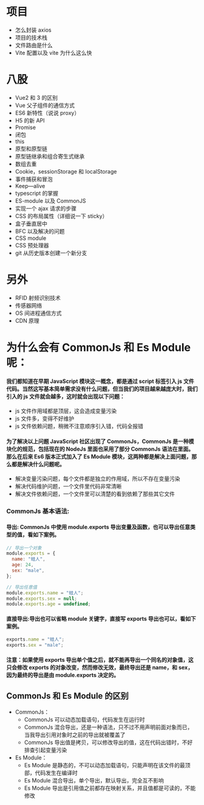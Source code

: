 <!--
 * @Description:
 * @Author: 曹俊
 * @Date: 2022-11-07 16:45:13
 * @LastEditors: 曹俊
 * @LastEditTime: 2022-11-08 21:15:00
-->

# 项目

- 怎么封装 axios
- 项目的技术栈
- 文件路由是什么
- Vite 配置以及 vite 为什么这么快

# 八股

- Vue2 和 3 的区别
- Vue 父子组件的通信方式
- ES6 新特性（说说 proxy）
- H5 的新 API
- Promise
- 闭包
- this
- 原型和原型链
- 原型链继承和组合寄生式继承
- 数组去重
- Cookie，sessionStorage 和 localStorage
- 事件捕获和冒泡
- Keep—alive
- typescript 的掌握
- ES-module 以及 CommonJS
- 实现一个 ajax 请求的步骤
- CSS 的布局属性（详细说一下 sticky）
- 盒子垂直居中
- BFC 以及解决的问题
- CSS module
- CSS 预处理器
- git 从历史版本创建一个新分支

# 另外

- RFID 射频识别技术
- 传感器网络
- OS 间进程通信方式
- CDN 原理

# 为什么会有 CommonJs 和 Es Module 呢：

#### 我们都知道在早期 JavaScript 模块这一概念，都是通过 script 标签引入 js 文件代码。当然这写基本简单需求没有什么问题，但当我们的项目越来越庞大时，我们引入的 js 文件就会越多，这时就会出现以下问题：

- js 文件作用域都是顶层，这会造成变量污染
- js 文件多，变得不好维护
- js 文件依赖问题，稍微不注意顺序引入错，代码全报错

#### 为了解决以上问题 JavaScript 社区出现了 CommonJs，CommonJs 是一种模块化的规范，包括现在的 NodeJs 里面也采用了部分 CommonJs 语法在里面。那么在后来 Es6 版本正式加入了 Es Module 模块，这两种都是解决上面问题，那么都是解决什么问题呢。

- 解决变量污染问题，每个文件都是独立的作用域，所以不存在变量污染
- 解决代码维护问题，一个文件里代码非常清晰
- 解决文件依赖问题，一个文件里可以清楚的看到依赖了那些其它文件

### CommonJs 基本语法:

#### 导出: CommonJs 中使用 module.exports 导出变量及函数，也可以导出任意类型的值，看如下案例。

```js
// 导出一个对象
module.exports = {
  name: "蛙人",
  age: 24,
  sex: "male",
};

// 导出任意值
module.exports.name = "蛙人";
module.exports.sex = null;
module.exports.age = undefined;
```

#### 直接导出:导出也可以省略 module 关键字，直接写 exports 导出也可以，看如下案例。

```js
exports.name = "蛙人";
exports.sex = "male";
```

#### 注意：如果使用 exports 导出单个值之后，就不能再导出一个同名的对象值，这只会修改 exports 的对象改变，然而修改无效，最终导出还是 name，和 sex，因为最终的导出是由 module.exports 决定的。

## CommonJs 和 Es Module 的区别

- CommonJs：
  - CommonJs 可以动态加载语句，代码发生在运行时
  - CommonJs 混合导出，还是一种语法，只不过不用声明前面对象而已，当我导出引用对象时之前的导出就被覆盖了
  - CommonJs 导出值是拷贝，可以修改导出的值，这在代码出错时，不好排查引起变量污染
- Es Module：
  - Es Module 是静态的，不可以动态加载语句，只能声明在该文件的最顶部，代码发生在编译时
  - Es Module 混合导出，单个导出，默认导出，完全互不影响
  - Es Module 导出是引用值之前都存在映射关系，并且值都是可读的，不能修改
